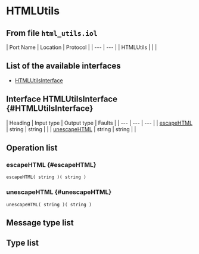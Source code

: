 # HTMLUtils

## From file `html_utils.iol`

| Port Name | Location | Protocol |
| --- | --- |
| HTMLUtils |  |  |

## List of the available interfaces

* [HTMLUtilsInterface](htmlutils.md#HTMLUtilsInterface)

## Interface HTMLUtilsInterface {#HTMLUtilsInterface}

| Heading | Input type | Output type | Faults |
| --- | --- | --- |
| [escapeHTML](htmlutils.md#escapeHTML) | string  | string  |  |
| [unescapeHTML](htmlutils.md#unescapeHTML) | string  | string  |  |

## Operation list

### escapeHTML {#escapeHTML}

```text
escapeHTML( string )( string )
```

### unescapeHTML {#unescapeHTML}

```text
unescapeHTML( string )( string )
```

## Message type list

## Type list

